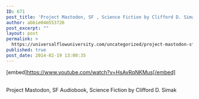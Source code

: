 ```yaml
---
ID: 671
post_title: 'Project Mastodon, SF , Science Fiction by Clifford D. Simak #UfU'
author: abbie04m553726
post_excerpt: ""
layout: post
permalink: >
  https://universalflowuniversity.com/uncategorized/project-mastodon-sf-science-fiction-by-clifford-d-simak-ufu/
published: true
post_date: 2014-02-19 13:00:35
---
```

[embed]https://www.youtube.com/watch?v=HsAvRqNKMus[/embed]</br></br>
<p>Project Mastodon, SF Audiobook, Science Fiction by Clifford D. Simak</p>